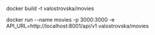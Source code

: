docker build -t valostrovska/movies

docker run --name movies -p 3000:3000 -e API_URL=http://localhost:8001/api/v1 valostrovska/movies
